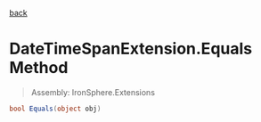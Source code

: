 ﻿

[back](/IronSphere.Extensions/types/DateTimeSpanExtension)

# DateTimeSpanExtension.Equals Method

> Assembly: IronSphere.Extensions

```csharp
bool Equals(object obj)
```



 
